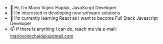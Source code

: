 - 👋 Hi, I’m Mario Vojnic Hajduk, JavaScript Developer
- 👀 I’m interested in developing new software solutions
- 🌱 I’m currently learning React as I want to become Full Stack Javascript Developer
- 📫 If there is anything I can do, reach me via e-mail: mariovojnichajduk@gmail.com
